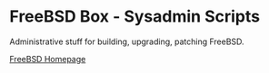 FreeBSD Box - Sysadmin Scripts
==============================

Administrative stuff for building, upgrading, patching FreeBSD.

[FreeBSD Homepage](https://freebsd.org)

